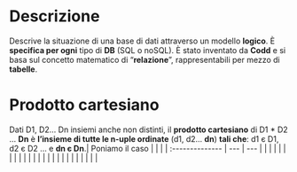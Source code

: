 # Descrizione
Descrive la situazione di una base di dati attraverso un modello **logico**. È **specifica per ogni** tipo di **DB** (SQL o noSQL).
È stato inventato da **Codd** e si basa sul concetto matematico di “**relazione**”, rappresentabili per mezzo di **tabelle**.
# Prodotto cartesiano
Dati D1, D2… Dn insiemi anche non distinti, il **prodotto cartesiano** di D1 * D2 … **Dn** è **l’insieme di tutte le n-uple ordinate** (d1, d2… **dn**) **tali che**: d1 є D1, d2 є D2 … e **dn є Dn**.| Poniamo il caso |     |     |
| :-------------- | --- | --- |
|                 |     |     |
|                 |     |     |
|                 |     |     |
|                 |     |     |
|                 |     |     |
|                 |     |     |

